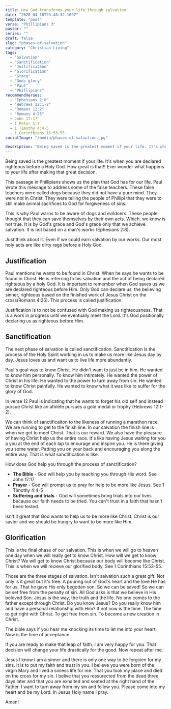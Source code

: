 ```yaml
---
title: How God transforms your life through salvation 
date: "2020-04-18T23:40:32.169Z"
template: "post"
verse: "Phillipians 3"
pastor: ""
series: ""
draft: false
slug: "phases-of-salvation"
category: "Christian Living"
tags:
  - "Salvation"
  - "Sanctification"
  - "Justification"
  - "Glorification"
  - "Grace"
  - "Gods glory"
  - "Paul"
  - "Phillipians"
recommendVerses: 
  - "Ephesians 2:8"
  - "Hebrews 12:1-2"
  - "Romans 12:2"
  - "Romans 4:25"
  - John 17:17"
  - 1 Peter 1:7
  - 1 Timothy 4:4-5
  - 1 Corinthians 15:53-55
socialImage: "/media/phases-of-salvation.jpg"

description: "Being saved is the greatest moment if your life. It's when you are declared righteous before a Holy God. How great is that!! Ever wonder what happens to your life after making that great decision."
---
```


Being saved is the greatest moment if your life. It's when you are declared righteous before a Holy God. How great is that!! Ever wonder what happens to your life after making that great decision.

This passage in Phillipians shows us the plan that God has for our life. Paul wrote this message to address some of the false teachers. These false teachers were called dogs because they did not have a pure mind. They were not in Christ. They were telling the people of Phillipi that they were to still make animal sacrifices to God for forgiveness of sins. 

This is why Paul warns to be aware of dogs and evildoers. These people thought that they can save themselves by their own acts. Which, we know is not true. It is by God's grace and God's grace only that we achieve salvation. It is not based on a man's works (Ephesians 2:8).

Just think about it. Even if we could earn salvation by our works. Our most holy acts are like dirty rags before a Holy God. 


## Justification

Paul mentions he wants to be found in Christ. When he says he wants to be found in Christ. He is referring to his salvation and the act of being declared righteous by a holy God. It is important to remember when God saves us we are declared righteous before Him. Only God can declare us, the believing sinner, righteous based on the finished work of Jesus Christ on the cross(Romans 4:25). This process is called justification.

Justification is to not be confused with God making us righteousness. That is a work in progress until we eventually meet the Lord. It's God positionally declaring us as righteous before Him. 


## Sanctification 
The next phase of salvation is called sanctification. 
Sanctification is the process of the Holy Spirit working in us to make us more like Jesus day by day. Jesus loves us and want us to live life more abundantly. 

Paul's goal was to know Christ. He didn't want to just be in him.
He wanted to know him personally. To know him intimately. 
He wanted the power of Christ in his life.
He wanted to the power to turn away from sin. 
He wanted to know Christ painfully. 
He wanted to know what it was like to suffer for the glory of God. 

In verse 12 Paul is indicating that he wants to forget his old self and instead pursue Christ like an athlete pursues a gold medal or trophy (Hebrews 12:1-2).

We can think of sanctificaiton to the likeness of running a marathon race. We are running to get to the finish line. In our salvation the finish line is when we get to meet Christ. That is our reward. 
We also have the pleasure of having Christ help us the entire race. 
It's like having Jesus waiting for you a you at the end of each lap to enourage and inspire you. He is there giving you some water. Patting you on your back and encouraging you along the entire way. That is what sanctification is like. 

How does God help you through the process of sanctification?

- **The Bible** - God will help you by teaching you through His word. See John 17:17
- **Prayer** - God will prompt us to pray for help to be more like Jesus. See 1 Timothy 4:4-5
- **Suffering and trials** - God will sometimes bring trials into our lives because our faith needs to be tried. You can't trust in a faith that hasn't been tested. 

Isn't it great that God wants to help us to be more like Christ. Christ is our savior and we should be hungry to want to be more like Him.

## Glorification 

This is the final phase of our salvation. This is when we will go to heaven one day when we will really get to know Christ. How will we get to know Christ? We will get to know Christ because our body will become like Christ. This is when we will recieve our glorified body. See 1 Corinthians 15:53-55.

Those are the three stages of salvation. Isn't salvation such a great gift. Not only is it great but it's free. A pouring out of God's heart and the love He has for us. That he gave His only begotten son. So we can be saved! So we can be set free from the penalty of sin. All God asks is that we believe in His beloved Son. Jesus is the way, the truth and the life. No one comes to the father except through Christ. Do you know Jesus? Do you really know him and have a personal relationship with Him? If not now is the time. The time to get right with Christ. To get free from sin. To become a new creation in Christ. 

The bible says if you hear me knocking its time to let me into your heart. Now is the time of acceptance. 

If you are ready to make that leap of faith. I am very happy for you. That decision will change your life drastically for the good. Now repeat after me. 

Jesus I know I am a sinner and there is only one way to be forgiven for my sins. It is to put my faith and trust in you. I believe you were born of the virgin Mary and lived a sinless life for me. That you took my place and died on the cross for my sin. I belive that you ressurected from the dead three days later and that you are exhalted and seated at the right hand of the Father. I want to turn away from my sin and follow you. Please come into my heart and be my Lord. In Jesus Holy name I pray.

Amen!

<blockquote>



</blockquote>
 


